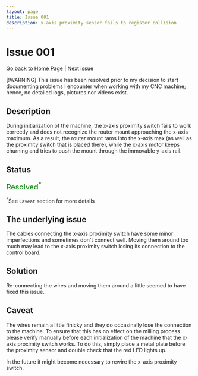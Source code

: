 ```yaml
---
layout: page
title: Issue 001
description: x-axis proximity sensor fails to register collision
---
```


# Issue 001

[Go back to Home Page](https://mmider.github.io/cnc_log) | [Next issue](issue_002.html)

[!WARNING]
This issue has been resolved prior to my decision to start documenting problems I encounter when working with my CNC machine; hence, no detailed logs, pictures nor videos exist.

## Description

During initialization of the machine, the x-axis proximity switch fails to work correctly and does not recognize the router mount approaching the x-axis maximum. As a result, the router mount rams into the x-axis max (as well as the proximity switch that is placed there), while the x-axis motor keeps churning and tries to push the mount through the immovable y-axis rail.

## Status

<span style="color:green; font-size:20px;">Resolved<sup>\*</sup></span>

<sup>\*</sup>See `Caveat` section for more details

## The underlying issue

The cables connecting the x-axis proximity switch have some minor imperfections and sometimes don't connect well. Moving them around too much may lead to the x-axis proximity switch losing its connection to the control board.

## Solution

Re-connecting the wires and moving them around a little seemed to have fixed this issue.

## Caveat

The wires remain a little finicky and they do occasinally lose the connection to the machine. To ensure that this has no effect on the milling process please verify manually before each initialization of the machine that the x-axis proximity switch works. To do this, simply place a metal plate before the proximity sensor and double check that the red LED lights up.

In the future it might become necessary to rewire the x-axis proximity switch.
